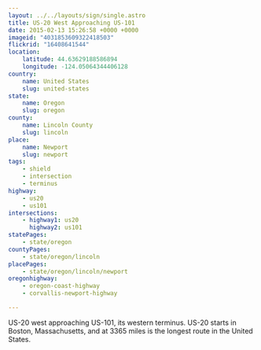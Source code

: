```yaml
---
layout: ../../layouts/sign/single.astro
title: US-20 West Approaching US-101
date: 2015-02-13 15:26:58 +0000 +0000
imageid: "4031853609322418503"
flickrid: "16408641544"
location:
    latitude: 44.63629188586894
    longitude: -124.05064344406128
country:
    name: United States
    slug: united-states
state:
    name: Oregon
    slug: oregon
county:
    name: Lincoln County
    slug: lincoln
place:
    name: Newport
    slug: newport
tags:
    - shield
    - intersection
    - terminus
highway:
    - us20
    - us101
intersections:
    - highway1: us20
      highway2: us101
statePages:
    - state/oregon
countyPages:
    - state/oregon/lincoln
placePages:
    - state/oregon/lincoln/newport
oregonhighway:
    - oregon-coast-highway
    - corvallis-newport-highway

---
```

US-20 west approaching US-101, its western terminus.  US-20 starts in Boston, Massachusetts, and at 3365 miles is the longest route in the United States.